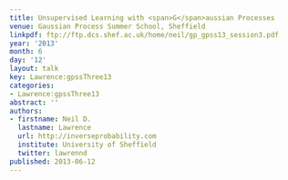 ```yaml
---
title: Unsupervised Learning with <span>G</span>aussian Processes
venue: Gaussian Process Summer School, Sheffield
linkpdf: ftp://ftp.dcs.shef.ac.uk/home/neil/gp_gpss13_session3.pdf
year: '2013'
month: 6
day: '12'
layout: talk
key: Lawrence:gpssThree13
categories:
- Lawrence:gpssThree13
abstract: ''
authors:
- firstname: Neil D.
  lastname: Lawrence
  url: http://inverseprobability.com
  institute: University of Sheffield
  twitter: lawrennd
published: 2013-06-12
---
```

